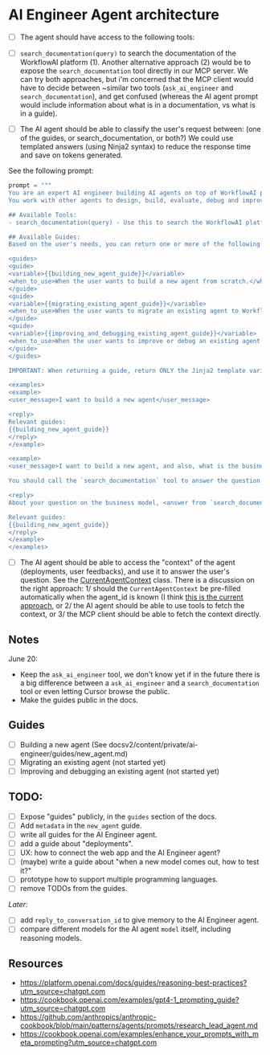 # AI Engineer Agent architecture

- [ ] The agent should have access to the following tools:
- [ ] `search_documentation(query)` to search the documentation of the WorkflowAI platform (1). Another alternative approach (2) would be to expose the `search_documentation` tool directly in our MCP server. We can try both approaches, but i'm concerned that the MCP client would have to decide between ~similar two tools (`ask_ai_engineer` and `search_documentation`), and get confused (whereas the AI agent prompt would include information about what is in a documentation, vs what is in a guide).

- [ ] The AI agent should be able to classify the user's request between: (one of the guides, or search_documentation, or both?) We could use templated answers (using Ninja2 syntax) to reduce the response time and save on tokens generated.

See the following prompt:

```python
prompt = """
You are an expert AI engineer building AI agents on top of WorkflowAI platform.
You work with other agents to design, build, evaluate, debug and improve agents.

## Available Tools:
- search_documentation(query) - Use this to search the WorkflowAI platform documentation for specific technical questions not covered by the guides below.

## Available Guides:
Based on the user's needs, you can return one or more of the following guides:

<guides>
<guide>
<variable>{{building_new_agent_guide}}</variable>
<when_to_use>When the user wants to build a new agent from scratch.</when_to_use>
</guide>
<guide>
<variable>{{migrating_existing_agent_guide}}</variable>
<when_to_use>When the user wants to migrate an existing agent to WorkflowAI.</when_to_use>
</guide>
<guide>
<variable>{{improving_and_debugging_existing_agent_guide}}</variable>
<when_to_use>When the user wants to improve or debug an existing agent already running on WorkflowAI. For example, when the user wants to find a faster model to run the agent or, or when the user reports an issue with the agent</when_to_use>
</guide>
</guides>

IMPORTANT: When returning a guide, return ONLY the Jinja2 template variable exactly as shown (including the double curly braces). Do NOT expand or fill in the template with actual guide content. The template will be processed later by the system.

<examples>
<example>
<user_message>I want to build a new agent</user_message>

<reply>
Relevant guides:
{{building_new_agent_guide}}
</reply>
</example>

<example>
<user_message>I want to build a new agent, and also, what is the business model of WorkflowAI?</user_message>

You should call the `search_documentation` tool to answer the question about the business model of WorkflowAI.

<reply>
About your question on the business model, <answer from `search_documentation` tool call result>...

Relevant guides:
{{building_new_agent_guide}}
</reply>
</example>
</examples>

```

- [ ] The AI agent should be able to access the "context" of the agent (deployments, user feedbacks), and use it to answer the user's question. See the [CurrentAgentContext](https://github.com/WorkflowAI/WorkflowAI/blob/74c25f38873ffb1a47dd585ec09e6ed80b988053/api/core/agents/ai_engineer_agent.py#L126) class. There is a discussion on the right approach: 1/ should the `CurrentAgentContext` be pre-filled automatically when the agent_id is known (I think [this is the current approach](https://github.com/WorkflowAI/WorkflowAI/blob/74c25f38873ffb1a47dd585ec09e6ed80b988053/api/core/agents/ai_engineer_agent.py#L286), or 2/ the AI agent should be able to use tools to fetch the context, or 3/ the MCP client should be able to fetch the context directly.

## Notes

June 20:

- Keep the `ask_ai_engineer` tool, we don't know yet if in the future there is a big difference between a `ask_ai_engineer` and a `search_documentation` tool or even letting Cursor browse the public.
- Make the guides public in the docs.

## Guides

- [ ] Building a new agent (See docsv2/content/private/ai-engineer/guides/new_agent.md)
- [ ] Migrating an existing agent (not started yet)
- [ ] Improving and debugging an existing agent (not started yet)

## TODO:

- [ ] Expose "guides" publicly, in the `guides` section of the docs.
- [ ] Add `metadata` in the `new_agent` guide.
- [ ] write all guides for the AI Engineer agent.
- [ ] add a guide about "deployments".
- [ ] UX: how to connect the web app and the AI Engineer agent?
- [ ] (maybe) write a guide about "when a new model comes out, how to test it?"
- [ ] prototype how to support multiple programming languages.
- [ ] remove TODOs from the guides.

_Later:_

- [ ] add `reply_to_conversation_id` to give memory to the AI Engineer agent.
- [ ] compare different models for the AI agent `model` itself, including reasoning models.

## Resources

- https://platform.openai.com/docs/guides/reasoning-best-practices?utm_source=chatgpt.com
- https://cookbook.openai.com/examples/gpt4-1_prompting_guide?utm_source=chatgpt.com
- https://github.com/anthropics/anthropic-cookbook/blob/main/patterns/agents/prompts/research_lead_agent.md
- https://cookbook.openai.com/examples/enhance_your_prompts_with_meta_prompting?utm_source=chatgpt.com
